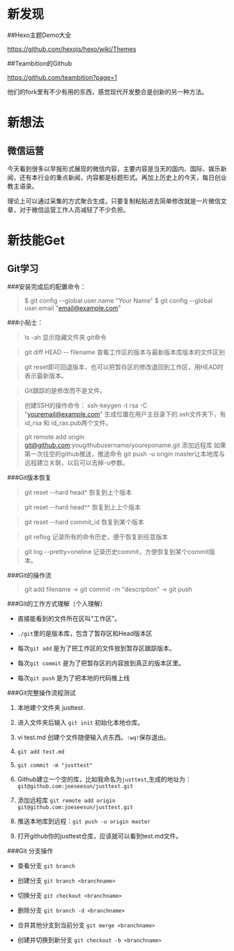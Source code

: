 # 新发现 

##Hexo主题Demo大全

<https://github.com/hexojs/hexo/wiki/Themes>

##Teambition的Github

<https://github.com/teambition?page=1>

他们的fork里有不少有用的东西，感觉现代开发整合是创新的另一种方法。

# 新想法

## 微信运营

今天看到很多以早报形式展现的微信内容，主要内容是当天的国内、国际、娱乐新闻，还有本行业的重点新闻，内容都是标题形式。再加上历史上的今天，每日创业教主语录。

理论上可以通过采集的方式聚合生成，只要复制粘贴进去简单修改就是一片微信文章，对于微信运营工作人员减轻了不少负担。

# 新技能Get

## Git学习

###安装完成后的配置命令：

> $ git config --global user.name "Your Name"
> $ git config --global user.email "email@example.com"

###小贴士：

> ls -ah 显示隐藏文件夹.git命令

> git diff HEAD -- filename 查看工作区的版本与最新版本库版本的文件区别

> git reset即可回退版本，也可以把暂存区的修改退回到工作区，用HEAD时表示最新版本。

> Git跟踪的是修改而不是文件。

> 创建SSH的操作命令：
> ssh-keygen -t rsa -C "youremail@example.com"
> 生成位置在用户主目录下的.ssh文件夹下，有id_rsa 和 id_ras.pub两个文件。

> git remote add origin git@github.com:yougithubusername/youreponame.git 添加远程库
> 如果第一次往空的github推送，推送命令 git push -u origin master让本地库与远程建立关联，以后可以去掉-u参数。


###Git版本恢复

> git reset --hard head^   恢复到上个版本

> git reset --hard head^^  恢复到上上个版本 

> git reset --hard commit_id   恢复到某个版本

> git reflog  记录所有的命令历史，便于恢复到任意版本

> git log --pretty=oneline  记录历史commit，方便恢复到某个commit版本。

###Git的操作流

> git add filename ->  git commit -m "description" -> git push

###Git的工作方式理解（个人理解）

- 直接能看到的文件所在区叫“工作区”。

- `./git`里的是版本库，包含了暂存区和Head版本区

- 每次`git add` 是为了把工作区的文件放到暂存区跟踪版本。

- 每次`git commit` 是为了把暂存区的内容放到真正的版本区里。

- 每次`git push` 是为了把本地的代码推上线

###Git完整操作流程测试

1. 本地建个文件夹 justtest.

2. 进入文件夹后输入  `git init` 初始化本地仓库。

3. vi test.md 创建个文件随便输入点东西。`:wq!`保存退出。

4. `git add test.md` 

5. `git commit -m "justtest"`

6. Github建立一个空的库，比如我命名为`justtest`,生成的地址为：`git@github.com:joeseesun/justtest.git` 

7. 添加远程库  `git remote add origin git@github.com:joeseesun/justtest.git`

8. 推送本地库到远程：`git push -u origin master`

9. 打开github你的justtest仓库，应该就可以看到test.md文件。

###Git 分支操作

- 查看分支 `git branch`

- 创建分支 `git branch <branchname>`

- 切换分支 `git checkout <branchname>`

- 删除分支 `git branch -d <branchname>`

- 合并其他分支到当前分支  `git merge <branchname>`

- 创建并切换到新分支 `git checkout -b <branchname>`

###











